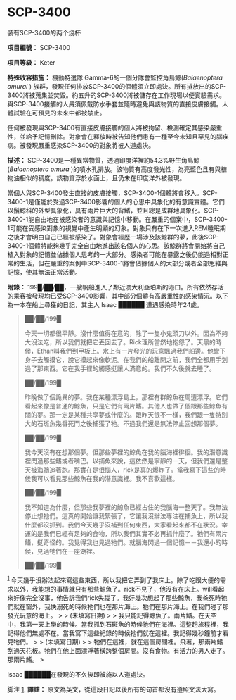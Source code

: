 # SCP-3400
                        




装有SCP-3400的两个烧杯



**項目編號：** SCP-3400

**項目等級：** Keter

**特殊收容措施：** 機動特遣隊 Gamma-6的一個分隊會監控角島鯨(*Balaenoptera omurai* ) 族群，發現任何排放SCP-3400的個體須立即處決。所有排放出的SCP-3400將被蒐集並焚毀。約五升的SCP-3400將被儲存在工作現場以便實驗需求。與SCP-3400接觸的人員須佩戴防水手套並隨時避免與該物質的直接皮膚接觸。人體試驗在可預見的未來中都被禁止。

任何被發現與SCP-3400有直接皮膚接觸的個人將被拘留、檢測確定其感染嚴重性，並給予記憶刪除。對象會在釋放時被告知他們患有一種至今未知且罕見的腦疾病。被發現嚴重感染SCP-3400的對象將被人道處決。

**描述：** SCP-3400是一種異常物質，透過印度洋裡約54.3%野生角島鯨(*Balaenoptera omura* )的噴水孔排放。該物質有高度發光性，為亮藍色且有與植物油相似的稠度。該物質浮於水面上，且仍未在印度洋外被發現。

當個人與SCP-3400發生直接的皮膚接觸，SCP-3400-1個體將會移入。SCP-3400-1是僅能於受過SCP-3400影響的個人的心思中具象化的有意識實體。它們以鬚鯨科的外型具象化，具有兩片巨大的背鰭，並且總是成群地具象化。SCP-3400-1能自由地在被感染者的意識與記憶中移動。在嚴重的個案中，SCP-3400-1可能在受感染對象的視覺中產生明顯的幻象。對象只有在下一次進入REM睡眠期之後才會明白自己已經被感染了。對象會經歷一場涉及該鯨群的夢，此後SCP-3400-1個體將能夠幾乎完全自由地進出該名個人的心思。該鯨群將會開始將自己植入對象的記憶並佔據個人思考的一大部分。感染者可能在暴露之後仍能過相對正常的生活，但在嚴重的案例中SCP-3400-1將會佔據個人的大部分或者全部思維與記憶，使其無法正常活動。

**附錄：** 199█/██/██，一艘帆船進入了鄰近澳大利亞珀斯的港口。所有依然存活的乘客被發現均已受SCP-3400影響，其中部分個體有高嚴重性的感染情況。以下為一本在船上尋獲的日記，其主人 Isaac ██████ 遭遇感染時年24歲。


> ██/██/199█
> 
> 今天一切都很平靜。沒什麼值得在意的，除了一隻小鬼頭刀以外。因為不夠大沒法吃，所以我們就把它丟回去了。Rick理所當然地抱怨了。天黑的時候，Ethan叫我們到甲板上。水上有一片發光的玩意飄過我們船邊。他彎下身子去觸摸它，說它摸起來像軟泥。在我們的船離開之前，我們全都用手划過了那東西。它在我手裡的觸感挺讓人滿意的。我們不久後就去睡了。
> 
> ██/██/199█
> 
> 昨晚做了個詭異的夢。我在某種漂浮島上，那裡有群鯨魚在周遭漂浮。它們看起來像是普通的鯨魚，只是它們有兩片鰭。其他人也做了個跟那些鯨魚有關的夢。那一定是某種共享夢或什麼的。跟昨天很不一樣，我們跟一隻特別大的石斑魚幾番死鬥之後捕獲了牠。不過我們還是無法停止回想那個夢。
> 
> ██/██/199█
> 
> 我今天沒有在想那個夢。但那些夢裡的鯨魚在我的腦海裡徘徊。我的潛意識裡閃過那些鰭或者嘴巴。以捕魚來說，這依然是寧靜的一天，但我們還是整天被海鷗追著跑。那實在是很惱人，rick是真的爆炸了。當我寫下這些的時候我可以看見那些鯨魚在我的潛意識裡。我不喜歡這樣。
> 
> ██/██/199█
> 
> 我不知道為什麼，但那些我夢裡的鯨魚已經占住的我腦海一整天了。我無法停止想牠們。這真的開始讓我緊張了，它讓我沒辦法專注在捕魚上，所以我什麼都沒抓到。我們今天幾乎沒補到任何東西，大家看起來都不在狀況。幸運的是我們已經有足夠的食物，所以我們其實不必再抓什麼了。牠們有兩片鰭，挺奇怪的。我覺得我也見過牠們。就腦海閃過一個記憶－－我還小的時候，見過牠們在一座湖裡。
> 
> ██/██/199█
<sup class='footnoteref'>
 <a shape='rect' class='footnoteref' id='footnoteref-1' href='javascript:;' onclick='WIKIDOT.page.utils.scrollToReference(&apos;footnote-1&apos;)'>1</a>
</sup>
今天幾乎沒辦法起來寫這些東西，所以我把它弄到了我床上。除了吃跟大便的需求以外，我能想的事情就只有那些鯨魚了。rick不見了，他沒有在床上。will看起來好像完全沒事，他告訴我們rick失蹤了。我好幾次想起了那些鯨魚，我爸死時牠們就在窗外，我快溺死的時候牠們也在那片海上。牠們在那片海上。在我們碰了那發光玩意的海上。
> 
> (未填寫日期)
> 
> 我只能記得鯨魚了。兩片鰭。在天空中，我第一天上學的時候。當我抓到石斑魚的時候牠們在海裡。這整趟旅程裡，我記得他們無處不在。當我寫下這些紀錄的時候牠們就在這裡。我記得幾秒鐘前才看見牠們。
> 
> (未填寫日期)
> 
> 牠們在這裡，就在這個房間裡。飛著，那兩片鰭刮過天花板。牠們在他上面漂浮著橫跨整個房間。沒有食物。有活力的男人走了。那兩片鰭。
> 

Isaac ██████在發現的不久後即被施以人道處決。



脚注
<a shape='rect' href='javascript:;' onclick='WIKIDOT.page.utils.scrollToReference(&apos;footnoteref-1&apos;)'>1</a>. **譯註：** 原文為英文，從這段日記以後所有的句首都沒有遵照文法大寫。


                    